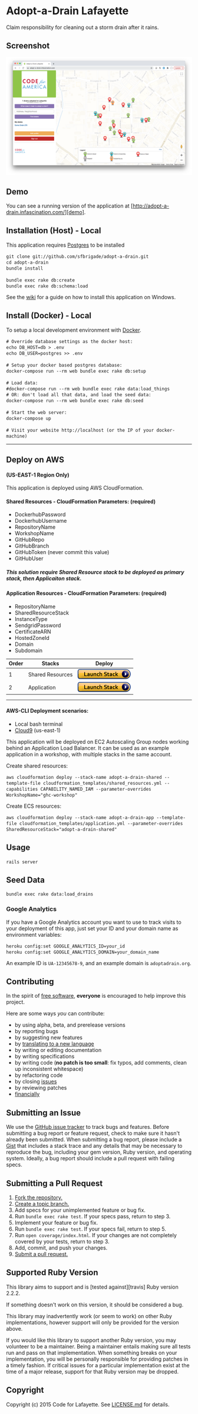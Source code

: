 # Adopt-a-Drain Lafayette

Claim responsibility for cleaning out a storm drain after it rains.

## Screenshot
![Adopt-a-Drain](/adopt.png "Adopt-a-Drain")

## Demo
You can see a running version of the application at
[http://adopt-a-drain.infascination.com/][demo].

[demo]: http://adopt-a-drain.infascination.com/

## Installation (Host) - Local
This application requires [Postgres](http://www.postgresql.org/) to be installed

    git clone git://github.com/sfbrigade/adopt-a-drain.git
    cd adopt-a-drain
    bundle install

    bundle exec rake db:create
    bundle exec rake db:schema:load

See the [wiki](https://github.com/sfbrigade/adopt-a-drain/wiki/Windows-Development-Environment) for a guide on how to install this application on Windows.

## Install (Docker) - Local

To setup a local development environment with
[Docker](https://docs.docker.com/engine/installation/).   

```
# Override database settings as the docker host:
echo DB_HOST=db > .env
echo DB_USER=postgres >> .env

# Setup your docker based postgres database:
docker-compose run --rm web bundle exec rake db:setup

# Load data:
#docker-compose run --rm web bundle exec rake data:load_things
# OR: don't load all that data, and load the seed data:
docker-compose run --rm web bundle exec rake db:seed

# Start the web server:
docker-compose up

# Visit your website http://localhost (or the IP of your docker-machine)
```

---
## Deploy on AWS
#### (US-EAST-1 Region Only)

This application is deployed using AWS CloudFormation.

#### Shared Resources - CloudFormation Parameters: (required)
* DockerhubPassword
* DockerhubUsername
* RepositoryName
* WorkshopName
* GitHubRepo
* GitHubBranch
* GitHubToken (never commit this value)
* GitHubUser

##### This solution require Shared Resource stack to be deployed as primary stack, then Applicaiton stack.

#### Application Resources - CloudFormation Parameters: (required)
* RepositoryName      
* SharedResourceStack
* InstanceType
* SendgridPassword
* CertificateARN
* HostedZoneId
* Domain
* Subdomain

| Order   |Stacks          |Deploy|
|---------|----------------|------|
| 1       |Shared Resources| <a href="https://console.aws.amazon.com/cloudformation/home#/stacks/new?stackName=adopt-a-drain-shared&templateURL=https://infascination-public-virginia.s3.amazonaws.com/shared_resources.yml" target="_blank">![Launch](./img/launch-stack.png?raw=true "Launch")</a>|
| 2       |Application     |<a href="https://console.aws.amazon.com/cloudformation/home#/stacks/new?stackName=adopt-a-drain-app&templateURL=https://infascination-public-virginia.s3.amazonaws.com/ecs-service-cluster.yml" target="_blank">![Launch](./img/launch-stack.png?raw=true "Launch")</a>|
---
#### AWS-CLI Deployment scenarios:
* Local bash terminal
* <a href="https://us-east-1.console.aws.amazon.com/cloud9/home?region=us-east-1">Cloud9</a> (us-east-1)

This application will be deployed on EC2 Autoscaling Group nodes working behind an Application Load Balancer. It can be used as an example application in a workshop, with multiple stacks in the same account.

Create shared resources:
```
aws cloudformation deploy --stack-name adopt-a-drain-shared --template-file cloudformation_templates/shared_resources.yml --capabilities CAPABILITY_NAMED_IAM --parameter-overrides WorkshopName="ghc-workshop"
```

Create ECS resources:
```
aws cloudformation deploy --stack-name adopt-a-drain-app --template-file cloudformation_templates/application.yml --parameter-overrides SharedResourceStack="adopt-a-drain-shared"
```

## Usage
    rails server

## Seed Data
    bundle exec rake data:load_drains

### Google Analytics
If you have a Google Analytics account you want to use to track visits to your
deployment of this app, just set your ID and your domain name as environment
variables:

    heroku config:set GOOGLE_ANALYTICS_ID=your_id
    heroku config:set GOOGLE_ANALYTICS_DOMAIN=your_domain_name

An example ID is `UA-12345678-9`, and an example domain is `adoptadrain.org`.

## Contributing
In the spirit of [free software][free-sw], **everyone** is encouraged to help
improve this project.

[free-sw]: http://www.fsf.org/licensing/essays/free-sw.html

Here are some ways *you* can contribute:

* by using alpha, beta, and prerelease versions
* by reporting bugs
* by suggesting new features
* by [translating to a new language][locales]
* by writing or editing documentation
* by writing specifications
* by writing code (**no patch is too small**: fix typos, add comments, clean up
  inconsistent whitespace)
* by refactoring code
* by closing [issues][]
* by reviewing patches
* [financially][]

[locales]: https://github.com/sfbrigade/adopt-a-drain/tree/master/config/locales
[issues]: https://github.com/sfbrigade/adopt-a-drain/issues
[financially]: https://secure.sfbrigade.org/page/contribute

## Submitting an Issue
We use the [GitHub issue tracker][issues] to track bugs and features. Before
submitting a bug report or feature request, check to make sure it hasn't
already been submitted. When submitting a bug report, please include a [Gist][]
that includes a stack trace and any details that may be necessary to reproduce
the bug, including your gem version, Ruby version, and operating system.
Ideally, a bug report should include a pull request with failing specs.

[gist]: https://gist.github.com/

## Submitting a Pull Request
1. [Fork the repository.][fork]
2. [Create a topic branch.][branch]
3. Add specs for your unimplemented feature or bug fix.
4. Run `bundle exec rake test`. If your specs pass, return to step 3.
5. Implement your feature or bug fix.
6. Run `bundle exec rake test`. If your specs fail, return to step 5.
7. Run `open coverage/index.html`. If your changes are not completely covered
   by your tests, return to step 3.
8. Add, commit, and push your changes.
9. [Submit a pull request.][pr]

[fork]: http://help.github.com/fork-a-repo/
[branch]: https://guides.github.com/introduction/flow/
[pr]: http://help.github.com/send-pull-requests/

## Supported Ruby Version
This library aims to support and is [tested against][travis] Ruby version 2.2.2.

If something doesn't work on this version, it should be considered a bug.

This library may inadvertently work (or seem to work) on other Ruby
implementations, however support will only be provided for the version above.

If you would like this library to support another Ruby version, you may
volunteer to be a maintainer. Being a maintainer entails making sure all tests
run and pass on that implementation. When something breaks on your
implementation, you will be personally responsible for providing patches in a
timely fashion. If critical issues for a particular implementation exist at the
time of a major release, support for that Ruby version may be dropped.

## Copyright
Copyright (c) 2015 Code for Lafayette. See [LICENSE.md](https://github.com/sfbrigade/adopt-a-drain/blob/master/LICENSE.md) for details.

[license]: https://github.com/sfbrigade/adopt-a-drain/blob/master/LICENSE.md
